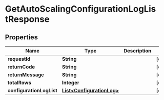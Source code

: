 
# GetAutoScalingConfigurationLogListResponse

## Properties
Name | Type | Description | Notes
------------ | ------------- | ------------- | -------------
**requestId** | **String** |  |  [optional]
**returnCode** | **String** |  |  [optional]
**returnMessage** | **String** |  |  [optional]
**totalRows** | **Integer** |  |  [optional]
**configurationLogList** | [**List&lt;ConfigurationLog&gt;**](ConfigurationLog.md) |  |  [optional]



